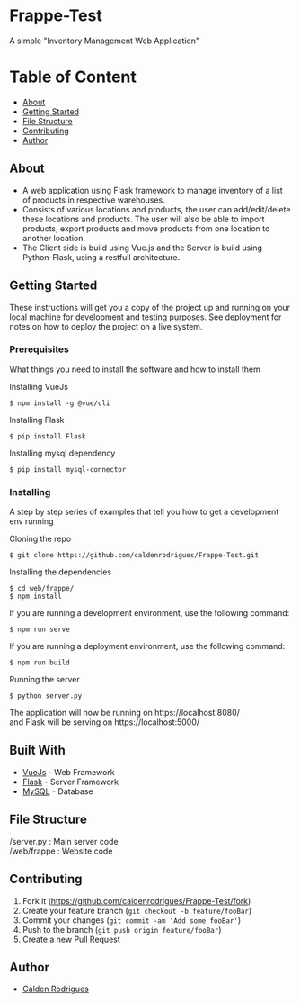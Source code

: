 # Frappe-Test
A simple "Inventory Management Web Application"

# Table of Content
+ [About](#description)
+ [Getting Started](#getting_started)
+ [File Structure](#file_structure)
+ [Contributing](#contributing)
+ [Author](#authors)

## About<a name="description"></a>
+ A web application using Flask framework to manage inventory of a list of products in respective warehouses.
+ Consists of various locations and products, the user can add/edit/delete these locations and products. The user will also be able to import products, export products and move products from one location to another location.
+ The Client side is build using Vue.js and the Server is build using Python-Flask, using a restfull architecture.


## Getting Started<a name="getting_started"></a>

These instructions will get you a copy of the project up and running on your local machine for development and testing purposes. See deployment for notes on how to deploy the project on a live system.

### Prerequisites

What things you need to install the software and how to install them

Installing VueJs
```
$ npm install -g @vue/cli
```
Installing Flask
```
$ pip install Flask
```
Installing mysql dependency
```
$ pip install mysql-connector
```
### Installing

A step by step series of examples that tell you how to get a development env running

Cloning the repo
```
$ git clone https://github.com/caldenrodrigues/Frappe-Test.git
```
Installing the dependencies
```
$ cd web/frappe/
$ npm install
```
If you are running a development environment, use the following command:
```
$ npm run serve 
```
If you are running a deployment environment, use the following command:
```
$ npm run build
```

Running the server
```
$ python server.py
```
The application will now be running on https://localhost:8080/ <br>
and Flask will be serving on https://localhost:5000/

## Built With<a name="built_with"></a>
+ [VueJs](https://vuejs.org/) - Web Framework
+ [Flask](http://flask.palletsprojects.com/en/1.1.x/) - Server Framework
+ [MySQL](https://dev.mysql.com/doc/) - Database

## File Structure <a name="file_structure"></a>
/server.py  : Main server code <br>
/web/frappe  : Website code <br>

## Contributing<a name="contributing"></a>

1. Fork it (<https://github.com/caldenrodrigues/Frappe-Test/fork>)
2. Create your feature branch (`git checkout -b feature/fooBar`)
3. Commit your changes (`git commit -am 'Add some fooBar'`)
4. Push to the branch (`git push origin feature/fooBar`)
5. Create a new Pull Request

## Author<a name="authors"></a>

+ [Calden Rodrigues](https://github.com/caldenrodrigues) <br>
